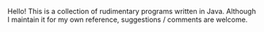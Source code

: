 Hello! This is a collection of rudimentary programs written in Java. Although I maintain it for my own reference, suggestions / comments are welcome.
